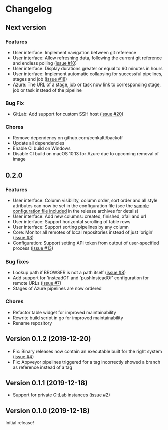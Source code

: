 # Changelog

## Next version

### Features

* User interface: Implement navigation between git reference
* User interface: Allow refreshing data, following the current git reference and endless polling ([issue #10](https://github.com/nbedos/cistern/issues/10))
* User interface: Display durations greater or equal to 60 minutes in hours
* User interface: Implement automatic collapsing for successful pipelines, stages and job ([issue #18](https://github.com/nbedos/cistern/issues/18)) 
* Azure: The URL of a stage, job or task now link to corresponding stage, job or task instead of the pipeline  

### Bug Fix

* GitLab: Add support for custom SSH host ([issue #20](https://github.com/nbedos/cistern/issues/20))

### Chores

* Remove dependency on github.com/cenkalti/backoff
* Update all dependencies
* Enable CI build on Windows
* Disable CI build on macOS 10.13 for Azure due to upcoming removal of image



## 0.2.0

### Features

* User interface: Column visibility, column order, sort order and all style attributes can now be set
in the configuration file (see the [sample configuration file included](https://github.com/nbedos/cistern/blob/master/cmd/cistern/cistern.toml) in the release archives for details)
* User interface: Add new columns: created, finished, xfail and url
* User interface: Support horizontal scrolling of table rows 
* User interface: Support sorting pipelines by any column 
* Core: Monitor all remotes of local repositories instead of just 'origin' ([issue #3](https://github.com/nbedos/cistern/issues/3))
* Configuration: Support setting API token from output of user-specified process ([issue #13](https://github.com/nbedos/cistern/issues/13))

### Bug fixes

* Lookup path if BROWSER is not a path itself ([issue #8](https://github.com/nbedos/cistern/issues/8))
* Add support for 'insteadOf' and 'pushInsteadOf' configuration for remote URLs  ([issue #7](https://github.com/nbedos/cistern/issues/7))
* Stages of Azure pipelines are now ordered

### Chores

* Refactor table widget for improved maintainability
* Rewrite build script in go for improved maintainability
* Rename repository


## Version 0.1.2 (2019-12-20)

* Fix: Binary releases now contain an executable built for the right system ([issue #4](https://github.com/nbedos/cistern/issues/4))
* Fix: Appveyor pipelines triggered for a tag incorrectly showed a branch as reference instead of a tag


## Version 0.1.1 (2019-12-18)

* Support for private GitLab instances ([issue #2](https://github.com/nbedos/cistern/issues/2))


## Version 0.1.0 (2019-12-18)
Initial release!
